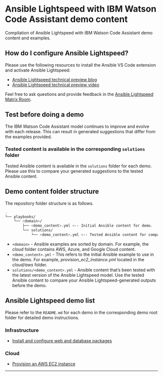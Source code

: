 # Ansible Lightspeed with IBM Watson Code Assistant demo content

Compilation of Ansible Lightspeed with IBM Watson Code Assistant demo content and examples.

## How do I configure Ansible Lightspeed?

Please use the following resources to install the Ansible VS Code extension and activate Ansible Lightspeed:

* [Ansible Lightspeed technical preview blog](https://www.ansible.com/blog/welcome-to-the-ansible-lightspeed-technical-preview)
* [Ansible Lightspeed technical preview video](https://youtu.be/yfXcGB7l0II)

Feel free to ask questions and provide feedback in the [Ansible Lightspeed Matrix Room](https://matrix.to/#/#lightspeed:ansible.com).

## Test before doing a demo

The IBM Watson Code Assistant model continues to improve and evolve with each release. This can result in generated suggestions that differ from the examples provided.

### Tested content is available in the corresponding `solutions` folder

Tested Ansible content is available in the `solutions` folder for each demo. Please use this to compare your generated suggestions to the tested Ansible content.

## Demo content folder structure

The repository folder structure is as follows.

```bash
.
└── playbooks/
    └── <domain>/
        ├── <demo_content>.yml <-- Initial Ansible content for demo.
        └── solutions/
            └── <demo_content>.yml <-- Tested Ansible content for comparison.
```

* `<domain>` - Ansible examples are sorted by domain. For example, the _cloud_ folder contains AWS, Azure, and Google Cloud content.
* `<demo_content>.yml` - This refers to the initial Ansible example to use in the demo. For example, _provision_ec2_instance.yml_ located in the _cloud/aws_ folder.
* `solutions/<demo_content>.yml` - Ansible content that’s been tested with the latest version of the Ansible Lightspeed model. Use the tested Ansible content to compare your Ansible Lightspeed-generated outputs before the demo.

## Ansible Lightspeed demo list

Please refer to the `README.md` for each demo in the corresponding demo root folder for detailed demo instructions.

### Infrastructure

* [Install and configure web and database packages](./playbooks/infra/install_web_and_db/README.md)

### Cloud

* [Provision an AWS EC2 instance](./playbooks/cloud/aws/README.md)

---
